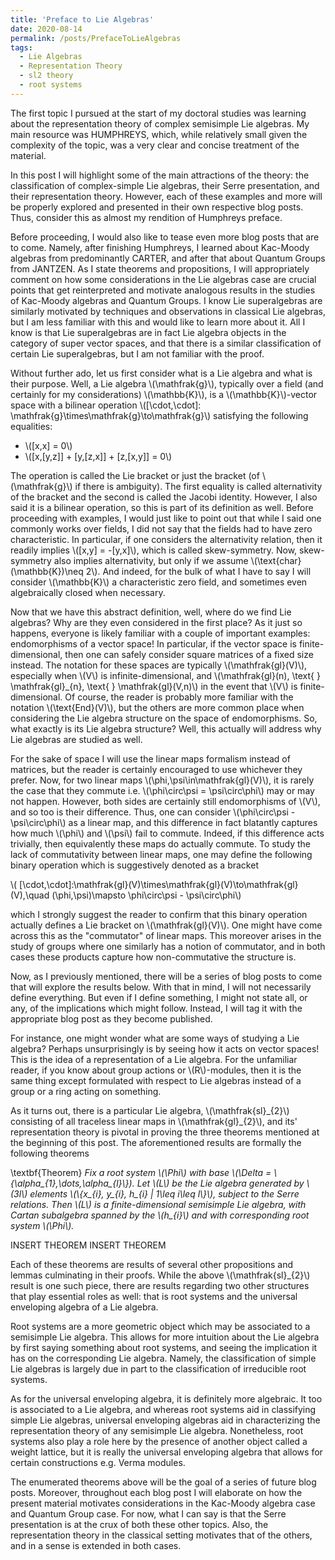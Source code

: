 ```yaml
---
title: 'Preface to Lie Algebras'
date: 2020-08-14
permalink: /posts/PrefaceToLieAlgebras
tags:
  - Lie Algebras
  - Representation Theory
  - sl2 theory
  - root systems
---
```



The first topic I pursued at the start of my doctoral studies was learning about the representation theory of complex semisimple Lie algebras. My main resource was HUMPHREYS, which, while relatively small given the complexity of the topic, was a very clear and concise treatment of the material. 

In this post I will highlight some of the main attractions of the theory: the classification of complex-simple Lie algebras, their Serre presentation, and their representation theory. However, each of these examples and more will be properly explored and presented in their own respective blog posts. Thus, consider this as almost my rendition of Humphreys preface.

Before proceeding, I would also like to tease even more blog posts that are to come. Namely, after finishing Humphreys, I learned about Kac-Moody algebras from predominantly CARTER, and after that about Quantum Groups from JANTZEN. As I state theorems and propositions, I will appropriately comment on how some considerations in the Lie algebras case are crucial points that get reinterpreted and motivate analogous results in the studies of Kac-Moody algebras and Quantum Groups. I know Lie superalgebras are similarly motivated by techniques and observations in classical Lie algebras, but I am less familiar with this and would like to learn more about it. All I know is that Lie superalgebras are in fact Lie algebra objects in the category of super vector spaces, and that there is a similar classification of certain Lie superalgebras, but I am not familiar with the proof.


Without further ado, let us first consider what is a Lie algebra and what is their purpose. Well, a Lie algebra \\(\mathfrak{g}\\), typically over a field (and certainly for my considerations) \\(\mathbb{K}\\), is a \\(\mathbb{K}\\)-vector space with a bilinear operation \\([\cdot,\cdot]: \mathfrak{g}\times\mathfrak{g}\to\mathfrak{g}\\) satisfying the following equalities:

* \\([x,x] = 0\\)
* \\([x,[y,z]] + [y,[z,x]] + [z,[x,y]] = 0\\)

The operation is called the Lie bracket or just the bracket (of \\(\mathfrak{g}\\) if there is ambiguity). The first equality is called alternativity of the bracket and the second is called the Jacobi identity. However, I also said it is a bilinear operation, so this is part of its definition as well. Before proceeding with examples, I would just like to point out that while I said one commonly works over fields, I did not say that the fields had to have zero characteristic. In particular, if one considers the alternativity relation, then it readily implies \\([x,y] = -[y,x]\\), which is called skew-symmetry. Now, skew-symmetry also implies alternativity, but only if we assume \\(\text{char}(\mathbb{K})\neq 2\\). And indeed, for the bulk of what I have to say I will consider \\(\mathbb{K}\\) a characteristic zero field, and sometimes even algebraically closed when necessary.


Now that we have this abstract definition, well, where do we find Lie algebras? Why are they even considered in the first place? As it just so happens, everyone is likely familiar with a couple of important examples: endomorphisms of a vector space! In particular, if the vector space is finite-dimensional, then one can safely consider square matrices of a fixed size instead. The notation for these spaces are typically \\(\mathfrak{gl}(V)\\), especially when \\(V\\) is infinite-dimensional, and \\(\mathfrak{gl}(n), \text{ } \mathfrak{gl}\_{n},  \text{ } \mathfrak{gl}(V,n)\\) in the event that \\(V\\) is finite-dimensional. Of course, the reader is probably more familiar with the notation \\(\text{End}(V)\\), but the others are more common place when considering the Lie algebra structure on the space of endomorphisms. So, what exactly is its Lie algebra structure? Well, this actually will address why Lie algebras are studied as well.

For the sake of space I will use the linear maps formalism instead of matrices, but the reader is certainly encouraged to use whichever they prefer. Now, for two linear maps \\(\phi,\psi\in\mathfrak{gl}(V)\\), it is rarely the case that they commute i.e. \\(\phi\circ\psi = \psi\circ\phi\\) may or may not happen. However, both sides are certainly still endomorphisms of \\(V\\), and so too is their difference. Thus, one can consider \\(\phi\circ\psi - \psi\circ\phi\\) as a linear map, and this difference in fact blatantly captures how much \\(\phi\\) and \\(\psi\\) fail to commute. Indeed, if this difference acts trivially, then equivalently these maps do actually commute. To study the lack of commutativity between linear maps, one may define the following binary operation which is suggestively denoted as a bracket


\\( [\cdot,\cdot]:\mathfrak{gl}(V)\times\mathfrak{gl}(V)\to\mathfrak{gl}(V),\quad (\phi,\psi)\mapsto \phi\circ\psi - \psi\circ\phi\\)

which I strongly suggest the reader to confirm that this binary operation actually defines a Lie bracket on \\(\mathfrak{gl}(V)\\). One might have come across this as the "commutator" of linear maps. This moreover arises in the study of groups where one similarly has a notion of commutator, and in both cases these products capture how non-commutative the structure is.

Now, as I previously mentioned, there will be a series of blog posts to come that will explore the results below. With that in mind, I will not necessarily define everything. But even if I define something, I might not state all, or any, of the implications which might follow. Instead, I will tag it with the appropriate blog post as they become published.

For instance, one might wonder what are some ways of studying a Lie algebra? Perhaps unsurprisingly is by seeing how it acts on vector spaces! This is the idea of a representation of a Lie algebra. For the unfamiliar reader, if you know about group actions or \\(R\\)-modules, then it is the same thing except formulated with respect to Lie algebras instead of a group or a ring acting on something.

As it turns out, there is a particular Lie algebra, \\(\mathfrak{sl}\_{2}\\) consisting of all traceless linear maps in \\(\mathfrak{gl}\_{2}\\), and its' representation theory is pivotal in proving the three theorems mentioned at the beginning of this post. The aforementioned results are formally the following theorems

\textbf{Theorem} _Fix a root system \\(\Phi\\) with base \\(\Delta = \\{\alpha\_{1},\dots,\alpha\_{l}\\}\). Let \\(L\\) be the Lie algebra generated by \\(3l\\) elements \\(\\{x\_{i}, y\_{i}, h\_{i} \| 1\leq i\leq l\\}\\), subject to the Serre relations. Then \\(L\\) is a finite-dimensional semisimple Lie algebra, with Cartan subalgebra spanned by the \\(h\_{i}\\) and with corresponding root system \\(\Phi\\)._


INSERT THEOREM
INSERT THEOREM

Each of these theorems are results of several other propositions and lemmas culminating in their proofs. While the above \\(\mathfrak{sl}\_{2}\\) result is one such piece, there are results regarding two other structures that play essential roles as well: that is root systems and the universal enveloping algebra of a Lie algebra.

Root systems are a more geometric object which may be associated to a semisimple Lie algebra. This allows for more intuition about the Lie algebra by first saying something about root systems, and seeing the implication it has on the corresponding Lie algebra. Namely, the classification of simple Lie algebras is largely due in part to the classification of irreducible root systems.

As for the universal enveloping algebra, it is definitely more algebraic. It too is associated to a Lie algebra, and whereas root systems aid in classifying simple Lie algebras, universal enveloping algebras aid in characterizing the representation theory of any semisimple Lie algebra. Nonetheless, root systems also play a role here by the presence of another object called a weight lattice, but it is really the universal enveloping algebra that allows for certain constructions e.g. Verma modules.

The enumerated theorems above will be the goal of a series of future blog posts. Moreover, throughout each blog post I will elaborate on how the present material motivates considerations in the Kac-Moody algebra case and Quantum Group case. For now, what I can say is that the Serre presentation is at the crux of both these other topics. Also, the representation theory in the classical setting motivates that of the others, and in a sense is extended in both cases.

